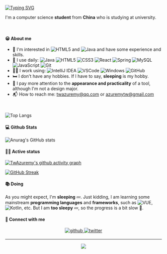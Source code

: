 [![Typing SVG](https://readme-typing-svg.demolab.com?font=Fira+Code&pause=1000&color=4091FF&random=false&width=435&lines=Hi%F0%9F%91%8B+I'm+Azuremy)](https://git.io/typing-svg)

I'm a computer science **student** from **China** who is studying at university.

<br>

#### 😀 About me

- 🧠 I'm interested in ![HTML5](https://img.shields.io/badge/HTML5-E34F26?style=flat&logo=html5&logoColor=white) and ![Java](https://img.shields.io/badge/Java-ED8B00?style=flat&logo=openjdk&logoColor=white) and have some experience and skills.
- 🚀 I use daily:  ![Java](https://img.shields.io/badge/Java-ED8B00?style=flat&logo=openjdk&logoColor=white) ![HTML5](https://img.shields.io/badge/HTML5-E34F26?style=flat&logo=html5&logoColor=white) ![CSS3](https://img.shields.io/badge/CSS3-1572B6?style=flat&logo=css3&logoColor=white) ![React](https://img.shields.io/badge/React-20232A?style=flat&logo=react&logoColor=61DAFB) ![Spring](https://img.shields.io/badge/Spring-6DB33F?style=flat&logo=spring&logoColor=white) ![MySQL](https://img.shields.io/badge/MySQL-00000F?style=flat&logo=mysql&logoColor=white) ![JavaScript](https://img.shields.io/badge/JavaScript-323330?style=flat&logo=javascript&logoColor=F7DF1E) ![Git](https://img.shields.io/badge/GIT-E44C30?style=flat&logo=git&logoColor=white)
- 👨‍💻 I work using: ![IntelliJ IDEA](https://img.shields.io/badge/IntelliJ_IDEA-000000.svg?style=flat&logo=intellij-idea&logoColor=white)  ![VSCode](https://img.shields.io/badge/Visual_Studio_Code-0078D4?style=flat&logo=visual%20studio%20code&logoColor=white) ![Windows](https://img.shields.io/badge/Windows-0078D6?style=flat&logo=windows&logoColor=white) ![GitHub](https://img.shields.io/badge/GitHub-100000?style=flat&logo=github&logoColor=white)
- 🛏️ I don't have any hobbies. If I have to say, **sleeping** is my hobby.
- 🌟 I pay more attention to the **appearance and practicality** of a tool, although I'm not a design major.
- 📬 How to reach me: [twazuremy@qq.com](mailto:twazuremy@qq.com) or [azuremytw@gmail.com](mailto:azuremytw@gmail.com)

<br>

![Top Langs](https://github-readme-stats.vercel.app/api/top-langs/?username=TwAzuremy&theme=dark&layout=compact&langs_count=10)



#### 💻 Github Stats

![Anurag's GitHub stats](https://github-readme-stats.vercel.app/api?username=TwAzuremy&show_icons=true&theme=transparent)

#### 🏃‍♂️ Active status

[![TwAzuremy's github activity graph](https://github-readme-activity-graph.vercel.app/graph?username=TwAzuremy&theme=github-compact)](https://github.com/ashutosh00710/github-readme-activity-graph)

[![GitHub Streak](https://streak-stats.demolab.com?user=TwAzuremy&theme=onedark&hide_border=true&date_format=%5BY.%5Dn.j&card_width=1024)](https://git.io/streak-stats)

#### 📚 Doing

As you might expect, I'm **sleeping** 💤.
Just kidding, I am learning some mainstream **programming languages** and **frameworks**, such as ![VUE](https://img.shields.io/badge/Vue.js-35495E?style=flat&logo=vue.js&logoColor=4FC08D), ![Kotlin](https://img.shields.io/badge/Kotlin-0095D5?&style=flat&logo=kotlin&logoColor=white), etc. But I am **too sleepy** 💤, so the progress is a bit slow 🐢.

#### 🔗 Connect with me
<div align="center">
<a href="https://github.com/TwAzuremy" target="_blank">
<img src=https://img.shields.io/badge/github-%2324292e.svg?&style=for-the-badge&logo=github&logoColor=white alt=github style="margin-bottom: 5px;" />
</a>
<a href="https://twitter.com/Azuremy1" target="_blank">
<img src=https://img.shields.io/badge/twitter-%2300acee.svg?&style=for-the-badge&logo=twitter&logoColor=white alt=twitter style="margin-bottom: 5px;" />
</a>
</div>

---

<div align="center">
<img src="https://komarev.com/ghpvc/?username=TwAzuremy&&style=flat-square"/>
</div>
